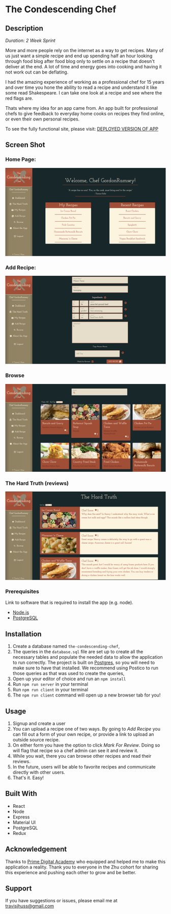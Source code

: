 # The Condescending Chef

## Description

_Duration: 2 Week Sprint_

More and more people rely on the internet as a way to get recipes. Many of us just want a simple recipe and end up spending half an hour looking through food blog after food blog only to settle on a recipe that doesn't deliver at the end. A lot of time and energy goes into cooking and having it not work out can be deflating. 

I had the amazing experience of working as a professional chef for 15 years and over time you hone the ability to read a recipe and understand it like some read Shakespeare. I can take one look at a recipe and see where the red flags are. 

Thats where my idea for an app came from. An app built for professional chefs to give feedback to everyday home cooks on recipes they find online, or even their own personal recipes. 

To see the fully functional site, please visit: [DEPLOYED VERSION OF APP](https://shielded-escarpment-88386.herokuapp.com/#/home)


## Screen Shot

### Home Page:
![home](documentation/images/homepage.png)

### Add Recipe:
![add](documentation/images/add_recipe.png)

### Browse
![browse](documentation/images/browse.png)

### The Hard Truth (reviews)
![reviews](documentation/images/hard_truth.png)


### Prerequisites

Link to software that is required to install the app (e.g. node).

- [Node.js](https://nodejs.org/en/)
- [PostgreSQL](https://www.postgresql.org/)

## Installation

1. Create a database named `the-condescending-chef`,
2. The queries in the `database.sql` file are set up to create all the necessary tables and populate the needed data to allow the application to run correctly. The project is built on [Postgres](https://www.postgresql.org/download/), so you will need to make sure to have that installed. We recommend using Postico to run those queries as that was used to create the queries, 
3. Open up your editor of choice and run an `npm install`
4. Run `npm run server` in your terminal
5. Run `npm run client` in your terminal
6. The `npm run client` command will open up a new browser tab for you!

## Usage

1. Signup and create a user
2. You can upload a recipe one of two ways. By going to _Add Recipe_ you can fill out a form of your own recipe, or provide a link to upload an outside source recipe. 
3. On either form you have the option to click _Mark For Review_. Doing so will flag that recipe so a chef admin can see it and review it. 
4. While you wait, there you can browse other recipes and read their reviews. 
5. In the future, users will be able to favorite recipes and communicate directly with other users. 
6. That's it. Easy!


## Built With

- React
- Node
- Express
- Material UI
- PostgreSQL
- Redux

## Acknowledgement
Thanks to [Prime Digital Academy](https://www.primeacademy.io) who equipped and helped me to make this application a reality. Thank you to everyone in the Zhu cohort for sharing this experience and pushing each other to grow and be better. 

## Support
If you have suggestions or issues, please email me at [travisjhuss@gmail.com](https://www.gmail.com)